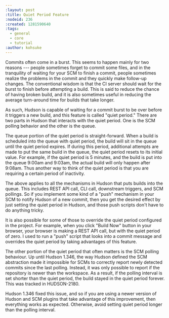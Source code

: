 ```yaml
---
:layout: post
:title: Quiet Period Feature
:nodeid: 236
:created: 1281590640
:tags:
  - general
  - core
  - tutorial
:author: kohsuke
---
```


Commits often come in a burst. This seems to happen mainly for two reasons --- people sometimes forget to commit some files, and in the tranquility of waiting for your SCM to finish a commit, people sometimes realize the problems in the commit and they quickly make follow-up changes. The conventional wisdom is that the CI server should wait for the burst to finish before attempting a build. This is said to reduce the chance of having broken build, and it is also sometimes useful in reducing the average turn-around time for builds that take longer.

As such, Hudson is capable of waiting for a commit burst to be over before it triggers a new build, and this feature is called "quiet period." There are two parts in Hudson that interacts with the quiet period. One is the SCM polling behavior and the other is the queue.

The queue portion of the quiet period is straight-forward. When a build is scheduled into the queue with quiet period, the build will sit in the queue until the quiet period expires. If during this period, additional attempts are made to put the same build in the queue, the quiet period resets to its initial value. For example, if the quiet period is 5 minutes, and the build is put into the queue 9:00am and 9:03am, the actual build will only happen after 9:08am. Thus another way to think of the quiet period is that you are requiring a certain period of inactivity.

The above applies to all the mechanisms in Hudson that puts builds into the queue. This includes REST API call, CLI call, downstream triggers, and SCM pollings. So if you implement some kind of a "push" mechanism in your SCM to notify Hudson of a new commit, then you get the desired effect by just setting the quiet period in Hudson, and those push scripts don't have to do anything tricky.

It is also possible for some of those to override the quiet period configured in the project. For example, when you click "Build Now" button in your browser, your browser is making a REST API call, but with the quiet period of zero. I used to run a "push" script that looks into a commit message and overrides the quiet period by taking advantages of this feature.

The other portion of the quiet period that often matters is the SCM polling behaviour. Up until Hudson 1.346, the way Hudson defined the SCM abstraction made it impossible for SCMs to correctly report newly detected commits since the last polling. Instead, it was only possible to report if the repository is newer than the workspace. As a result, if the polling interval is set shorter than the quiet period, the build stayed in the quiet period forever. This was tracked in HUDSON-2180.

Hudson 1.346 fixed this issue, and so if you are using a newer version of Hudson and SCM plugins that take advantage of this improvement, then everything works as expected. Otherwise, avoid setting quiet period longer than the polling interval.
